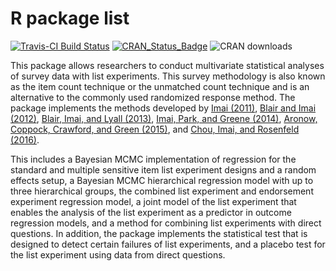 # R package list
[![Travis-CI Build Status](https://travis-ci.org/SensitiveQuestions/list.svg?branch=master)](https://travis-ci.org/SensitiveQuestions/list) [![CRAN_Status_Badge](http://www.r-pkg.org/badges/version/list)](https://cran.r-project.org/package=list) ![CRAN downloads](http://cranlogs.r-pkg.org/badges/grand-total/list)

This package allows researchers to conduct multivariate statistical analyses of survey data with list experiments. This survey methodology is also known as the item count technique or the unmatched count technique and is an alternative to the commonly used randomized response method. The package implements the methods developed by [Imai (2011)](https://doi.org/10.1198/jasa.2011.ap10415), [Blair and Imai (2012)](https://doi.org/10.1093/pan/mpr048), [Blair, Imai, and Lyall (2013)](https://doi.org/10.1111/ajps.12086), [Imai, Park, and Greene (2014)](https://doi.org/10.1093/pan/mpu017), [Aronow, Coppock, Crawford, and Green (2015)](https://doi.org/10.1093/jssam/smu023), and [Chou, Imai, and Rosenfeld (2016)](http://imai.princeton.edu/research/files/auxiliary.pdf). 

This includes a Bayesian MCMC implementation of regression for the standard and multiple sensitive item list experiment designs and a random effects setup, a Bayesian MCMC hierarchical regression model with up to three hierarchical groups, the combined list experiment and endorsement experiment regression model, a joint model of the list experiment that enables the analysis of the list experiment as a predictor in outcome regression models, and a method for combining list experiments with direct questions. In addition, the package implements the statistical test that is designed to detect certain failures of list experiments, and a placebo test for the list experiment using data from direct questions.
